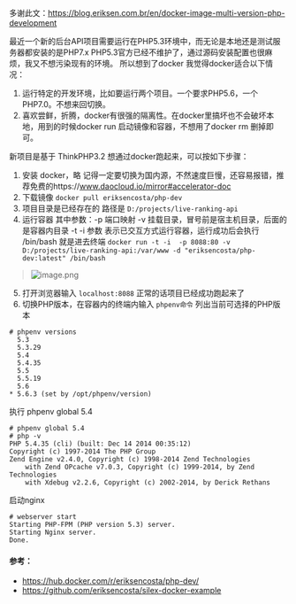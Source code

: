 多谢此文：https://blog.eriksen.com.br/en/docker-image-multi-version-php-development

最近一个新的后台API项目需要运行在PHP5.3环境中，而无论是本地还是测试服务器都安装的是PHP7.x
PHP5.3官方已经不维护了，通过源码安装配置也很麻烦，我又不想污染现有的环境。
所以想到了docker
我觉得docker适合以下情况：

1. 运行特定的开发环境，比如要运行两个项目。一个要求PHP5.6，一个PHP7.0。不想来回切换。
2. 喜欢尝鲜，折腾，docker有很强的隔离性。在docker里搞坏也不会破坏本地，用到的时候docker run 启动镜像和容器，不想用了docker rm 删掉即可。

新项目是基于 ThinkPHP3.2
想通过docker跑起来，可以按如下步骤：

1. 安装 docker，略
记得一定要切换为国内源，不然速度巨慢，还容易报错，推荐免费的https://www.daocloud.io/mirror#accelerator-doc
2. 下载镜像
`docker pull eriksencosta/php-dev`
3. 项目目录是已经存在的
路径是 `D:/projects/live-ranking-api`
4. 运行容器  其中参数：-p 端口映射  -v 挂载目录，冒号前是宿主机目录，后面的是容器内目录
 -t -i 参数 表示已交互方式运行容器，运行成功后会执行 /bin/bash  就是进去终端
`docker run -t -i  -p 8088:80 -v D:/projects/live-ranking-api:/var/www -d "eriksencosta/php-dev:latest" /bin/bash`
> ![image.png](https://hexo-blog.pek3b.qingstor.com/upload_images/71414-55b0e9da91db9375.png?imageMogr2/auto-orient/strip%7CimageView2/2/w/1240)

5. 打开浏览器输入 `localhost:8088` 正常的话项目已经成功跑起来了
6. 切换PHP版本，在容器内的终端内输入 `phpenv命令` 列出当前可选择的PHP版本
```shell
# phpenv versions
  5.3
  5.3.29
  5.4
  5.4.35
  5.5
  5.5.19
  5.6
* 5.6.3 (set by /opt/phpenv/version)
```
执行 phpenv global 5.4
```shell
# phpenv global 5.4
# php -v
PHP 5.4.35 (cli) (built: Dec 14 2014 00:35:12)
Copyright (c) 1997-2014 The PHP Group
Zend Engine v2.4.0, Copyright (c) 1998-2014 Zend Technologies
    with Zend OPcache v7.0.3, Copyright (c) 1999-2014, by Zend Technologies
    with Xdebug v2.2.6, Copyright (c) 2002-2014, by Derick Rethans
```
启动nginx
```shell
# webserver start
Starting PHP-FPM (PHP version 5.3) server.
Starting Nginx server.
Done.
```

#### 参考：
* https://hub.docker.com/r/eriksencosta/php-dev/
* https://github.com/eriksencosta/silex-docker-example
